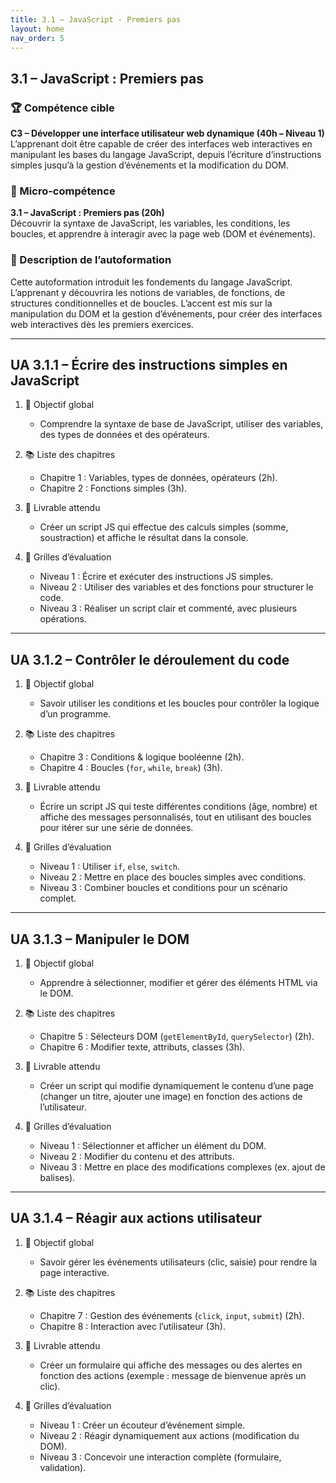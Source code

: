 ```yaml
---
title: 3.1 – JavaScript - Premiers pas
layout: home
nav_order: 5
---
```


## 3.1 – JavaScript : Premiers pas

### 🏆 Compétence cible
**C3 – Développer une interface utilisateur web dynamique (40h – Niveau 1)**  
L’apprenant doit être capable de créer des interfaces web interactives en manipulant les bases du langage JavaScript, depuis l’écriture d’instructions simples jusqu’à la gestion d’événements et la modification du DOM.

### 🧩 Micro-compétence
**3.1 – JavaScript : Premiers pas (20h)**  
Découvrir la syntaxe de JavaScript, les variables, les conditions, les boucles, et apprendre à interagir avec la page web (DOM et événements).

### 📝 Description de l’autoformation
Cette autoformation introduit les fondements du langage JavaScript. L’apprenant y découvrira les notions de variables, de fonctions, de structures conditionnelles et de boucles. L’accent est mis sur la manipulation du DOM et la gestion d’événements, pour créer des interfaces web interactives dès les premiers exercices.

---

## UA 3.1.1 – Écrire des instructions simples en JavaScript

1. 🎯 Objectif global

   * Comprendre la syntaxe de base de JavaScript, utiliser des variables, des types de données et des opérateurs.

2. 📚 Liste des chapitres

   * Chapitre 1 : Variables, types de données, opérateurs (2h).
   * Chapitre 2 : Fonctions simples (3h).

3. 📄 Livrable attendu

   * Créer un script JS qui effectue des calculs simples (somme, soustraction) et affiche le résultat dans la console.

4. 🧪 Grilles d’évaluation

   * Niveau 1 : Écrire et exécuter des instructions JS simples.
   * Niveau 2 : Utiliser des variables et des fonctions pour structurer le code.
   * Niveau 3 : Réaliser un script clair et commenté, avec plusieurs opérations.

---

## UA 3.1.2 – Contrôler le déroulement du code

1. 🎯 Objectif global

   * Savoir utiliser les conditions et les boucles pour contrôler la logique d’un programme.

2. 📚 Liste des chapitres

   * Chapitre 3 : Conditions & logique booléenne (2h).
   * Chapitre 4 : Boucles (`for`, `while`, `break`) (3h).

3. 📄 Livrable attendu

   * Écrire un script JS qui teste différentes conditions (âge, nombre) et affiche des messages personnalisés, tout en utilisant des boucles pour itérer sur une série de données.

4. 🧪 Grilles d’évaluation

   * Niveau 1 : Utiliser `if`, `else`, `switch`.
   * Niveau 2 : Mettre en place des boucles simples avec conditions.
   * Niveau 3 : Combiner boucles et conditions pour un scénario complet.

---

## UA 3.1.3 – Manipuler le DOM

1. 🎯 Objectif global

   * Apprendre à sélectionner, modifier et gérer des éléments HTML via le DOM.

2. 📚 Liste des chapitres

   * Chapitre 5 : Sélecteurs DOM (`getElementById`, `querySelector`) (2h).
   * Chapitre 6 : Modifier texte, attributs, classes (3h).

3. 📄 Livrable attendu

   * Créer un script qui modifie dynamiquement le contenu d’une page (changer un titre, ajouter une image) en fonction des actions de l’utilisateur.

4. 🧪 Grilles d’évaluation

   * Niveau 1 : Sélectionner et afficher un élément du DOM.
   * Niveau 2 : Modifier du contenu et des attributs.
   * Niveau 3 : Mettre en place des modifications complexes (ex. ajout de balises).

---

## UA 3.1.4 – Réagir aux actions utilisateur

1. 🎯 Objectif global

   * Savoir gérer les événements utilisateurs (clic, saisie) pour rendre la page interactive.

2. 📚 Liste des chapitres

   * Chapitre 7 : Gestion des événements (`click`, `input`, `submit`) (2h).
   * Chapitre 8 : Interaction avec l’utilisateur (3h).

3. 📄 Livrable attendu

   * Créer un formulaire qui affiche des messages ou des alertes en fonction des actions (exemple : message de bienvenue après un clic).

4. 🧪 Grilles d’évaluation

   * Niveau 1 : Créer un écouteur d’événement simple.
   * Niveau 2 : Réagir dynamiquement aux actions (modification du DOM).
   * Niveau 3 : Concevoir une interaction complète (formulaire, validation).
